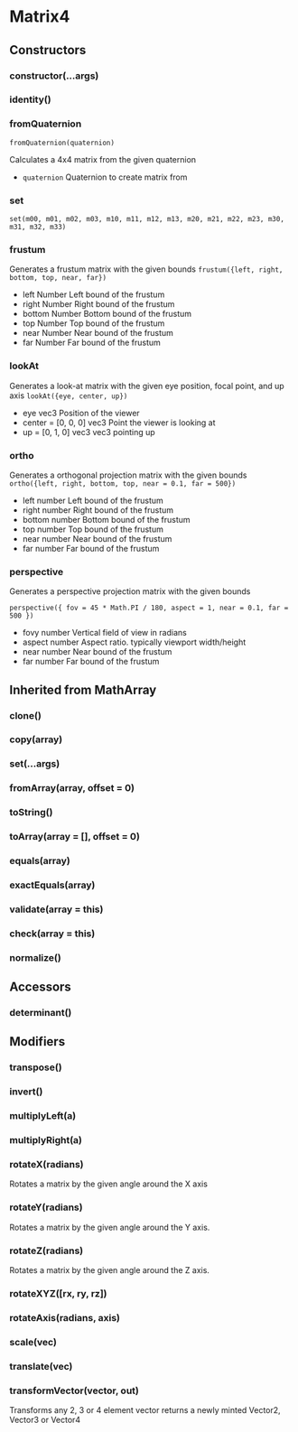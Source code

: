 # Matrix4

## Constructors

### constructor(...args)

### identity()

### fromQuaternion

`fromQuaternion(quaternion)`

Calculates a 4x4 matrix from the given quaternion
* `quaternion` Quaternion to create matrix from

### set

`set(m00, m01, m02, m03, m10, m11, m12, m13, m20, m21, m22, m23, m30, m31, m32, m33)`

### frustum

Generates a frustum matrix with the given bounds
`frustum({left, right, bottom, top, near, far})`
* left  Number  Left bound of the frustum
* right Number  Right bound of the frustum
* bottom  Number  Bottom bound of the frustum
* top Number  Top bound of the frustum
* near  Number  Near bound of the frustum
* far Number  Far bound of the frustum

### lookAt
Generates a look-at matrix with the given eye position, focal point, and up axis
`lookAt({eye, center, up})`
* eye vec3  Position of the viewer
* center = [0, 0, 0]  vec3  Point the viewer is looking at
* up = [0, 1, 0]  vec3  vec3 pointing up

### ortho
Generates a orthogonal projection matrix with the given bounds
`ortho({left, right, bottom, top, near = 0.1, far = 500})`
* left  number  Left bound of the frustum
* right number  Right bound of the frustum
* bottom  number  Bottom bound of the frustum
* top number  Top bound of the frustum
* near  number  Near bound of the frustum
* far number  Far bound of the frustum

### perspective
Generates a perspective projection matrix with the given bounds

`perspective({
  fov = 45 * Math.PI / 180,
  aspect = 1,
  near = 0.1,
  far = 500
})`
* fovy  number  Vertical field of view in radians
* aspect  number  Aspect ratio. typically viewport width/height
* near  number  Near bound of the frustum
* far number  Far bound of the frustum

## Inherited from MathArray

### clone()
### copy(array)
### set(...args)
### fromArray(array, offset = 0)
### toString()
### toArray(array = [], offset = 0)
### equals(array)
### exactEquals(array)
### validate(array = this)
### check(array = this)
### normalize()

## Accessors

### determinant()

## Modifiers

### transpose()

### invert()

### multiplyLeft(a)

### multiplyRight(a)

### rotateX(radians)

Rotates a matrix by the given angle around the X axis

### rotateY(radians)

Rotates a matrix by the given angle around the Y axis.

### rotateZ(radians)

Rotates a matrix by the given angle around the Z axis.

### rotateXYZ([rx, ry, rz])

### rotateAxis(radians, axis)

### scale(vec)

### translate(vec)

### transformVector(vector, out)

Transforms any 2, 3 or 4 element vector
returns a newly minted Vector2, Vector3 or Vector4